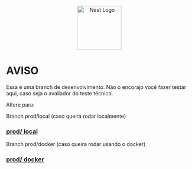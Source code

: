 <p align="center">
  <a href="http://nestjs.com/" target="blank"><img src="https://nestjs.com/img/logo-small.svg" width="120" alt="Nest Logo" /></a>
</p>

# AVISO

Essa é uma branch de desenvolvimento. Não o encorajo você fazer testar aqui, caso seja o avaliador do teste técnico.

Altere para:

Branch prod/local (caso queira rodar localmente) 
### [prod/ local](https://github.com/Hagave/Warlock-Tech-FE/tree/prod/local)


Branch prod/docker (caso queira rodar usando o docker)
### [prod/ docker](https://github.com/Hagave/Warlock-Tech-FE/tree/prod/docker)


